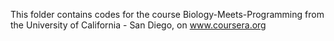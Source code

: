 This folder contains codes for the course Biology-Meets-Programming from the University of California - San Diego, on www.coursera.org
